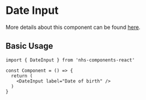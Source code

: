 # Date Input

More details about this component can be found [here](https://service-manual.nhs.uk/design-system/components/date-input).

## Basic Usage

```tsx
import { DateInput } from 'nhs-components-react'

const Component = () => {
  return (
    <DateInput label="Date of birth" />
  )
}
```
